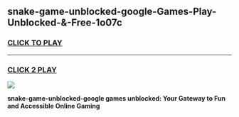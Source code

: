 
## snake-game-unblocked-google-Games-Play-Unblocked-&-Free-1o07c
<h3>
<a href="https://premium76.site?title=snake-game-unblocked-google&ref=24A">CLICK TO PLAY</a></h3>
<hr>

<h3>
<a href="https://premium76.site?title=snake-game-unblocked-google&ref=24A">CLICK 2 PLAY</a>
  
</h3>

<a href="https://premium76.site?title=snake-game-unblocked-google&ref=24A"><img src="https://clearcache.store/games.png"></a>


**snake-game-unblocked-google games unblocked: Your Gateway to Fun and Accessible Online Gaming**
